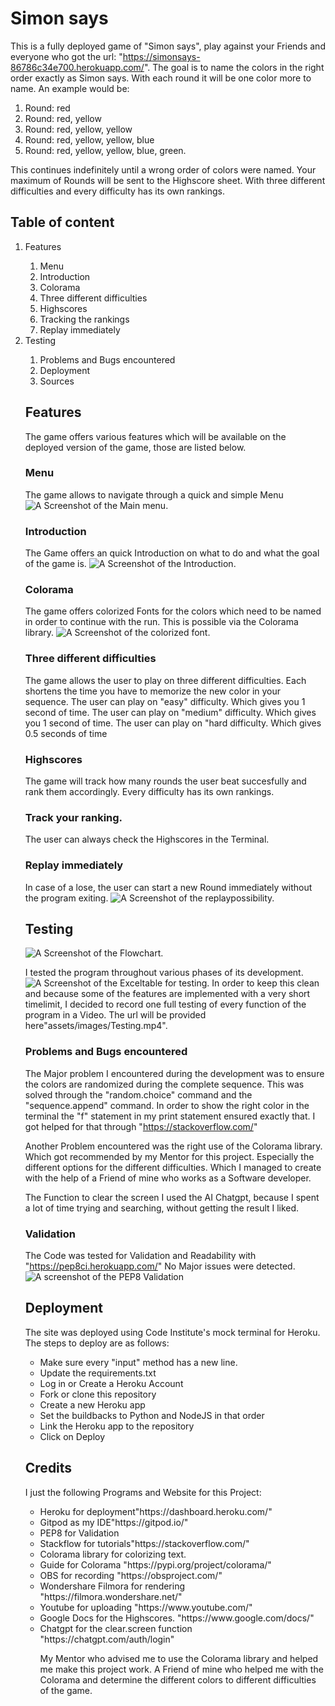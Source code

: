 # Simon says

This is a fully deployed game of "Simon says", play against your Friends and everyone who got the url: "https://simonsays-86786c34e700.herokuapp.com/".
The goal is to name the colors in the right order exactly as Simon says. With each round it will be one color more to name.
An example would be:
<ol> 
    <li>Round: red 
    </li>
    <li>Round: red, yellow 
    </li>
    <li>Round: red, yellow, yellow 
    </li>
    <li>Round: red, yellow, yellow, blue 
    </li>
    <li>Round: red, yellow, yellow, blue, green.
    </li>
</ol>
This continues indefinitely until a wrong order of colors were named. Your maximum of Rounds will be sent to the Highscore sheet.
With three different difficulties and every difficulty has its own rankings.

## Table of content
<ol>
    <li>
    Features</li>
        <ol>
            <li>
            Menu</li>
            <li>
            Introduction</li>
            <li>
            Colorama</li>
            <li>
            Three different difficulties</li>
            <li>
            Highscores</li>
            <li>
            Tracking the rankings</li>
            <li>
            Replay immediately</li>
        </ol>
    <li>
    Testing</li>
        <ol>
        <li>
        Problems and Bugs encountered
        </li>
    <li>
    Deployment</li>
    <li>
    Sources</li>
</ol>

## Features

The game offers various features which will be available on the deployed version of the game, those are listed below.

### Menu
The game allows to navigate through a quick and simple Menu
<img src="assets/images/Menu.png" alt="A Screenshot of the Main menu."/>

### Introduction
The Game offers an quick Introduction on what to do and what the goal of the game is.
<img src="assets/images/Introduction.png" alt="A Screenshot of the Introduction."/>

### Colorama
The game offers colorized Fonts for the colors which need to be named in order to continue with the run. This is possible via the Colorama library.
<img src="assets/images/Colorama.png" alt="A Screenshot of the colorized font."/>

### Three different difficulties
The game allows the user to play on three different difficulties. Each shortens the time you have to memorize the new color in your sequence.
The user can play on "easy" difficulty. Which gives you 1 second of time.
The user can play on "medium" difficulty. Which gives you 1 second of time.
The user can play on "hard difficulty. Which gives 0.5 seconds of time

### Highscores
The game will track how many rounds the user beat succesfully and rank them accordingly. Every difficulty has its own rankings.

### Track your ranking.
The user can always check the Highscores in the Terminal.

### Replay immediately
In case of a lose, the user can start a new Round immediately without the program exiting.
<img src="assets/images/Replay.png" alt="A Screenshot of the replaypossibility."/> 

## Testing
<img src="assets/images/Flowchart Simon says.png" alt="A Screenshot of the Flowchart."/>

I tested the program throughout various phases of its development.
<img src="assets/images/Testing Excel.png" alt="A Screenshot of the Exceltable for testing." />
In order to keep this clean and because some of the features are implemented with a very short timelimit, I decided to record one full testing of every function of the program in a Video. The url will be provided here"assets/images/Testing.mp4".

### Problems and Bugs encountered

The Major problem I encountered during the development was to ensure the colors are randomized during the complete sequence.
This was solved through the "random.choice" command and the "sequence.append" command.
In order to show the right color in the terminal the "f" statement in my print statement ensured exactly that. I got helped for that through "https://stackoverflow.com/" 

Another Problem encountered was the right use of the Colorama library. Which got recommended by my Mentor for this project.
Especially the different options for the different difficulties. Which I managed to create with the help of a Friend of mine who works as a Software developer.


The Function to clear the screen I used the AI Chatgpt, because I spent a lot of time trying and searching, without getting the result I liked. 

### Validation

The Code was tested for Validation and Readability with "https://pep8ci.herokuapp.com/"
No Major issues were detected.
<img src="assets/images/CI Python Linter Validation.png" alt="A screenshot of the PEP8 Validation" />



## Deployment

The site was deployed using Code Institute's mock terminal for Heroku. The steps to deploy are as follows:
<ul>
    <li>
    Make sure every "input" method has a new line.</li>
    <li>
    Update the requirements.txt</li>
    <li>
    Log in or Create a Heroku Account</li>
    <li>
    Fork or clone this repository</li>
    <li>
    Create a new Heroku app</li>
    <li>
    Set the buildbacks to Python and NodeJS in that order</li>
    <li>
    Link the Heroku app to the repository</li>
    <li>
    Click on Deploy</li>
</ul>

## Credits
I just the following Programs and Website for this Project:

<ul>
<li>
Heroku for deployment"https://dashboard.heroku.com/"</li>
<li>
Gitpod as my IDE"https://gitpod.io/"</li>
<li>
PEP8 for Validation</li>
<li>
Stackflow for tutorials"https://stackoverflow.com/"</li>
<li>
Colorama library for colorizing text.</li>
<li>
Guide for Colorama "https://pypi.org/project/colorama/"</li>
<li>
OBS for recording "https://obsproject.com/"</li>
<li>
Wondershare Filmora for rendering "https://filmora.wondershare.net/"</li>
<li>
Youtube for uploading "https://www.youtube.com/" </li>
<li>
Google Docs for the Highscores. "https://www.google.com/docs/"</li>
<li>
Chatgpt for the clear.screen function "https://chatgpt.com/auth/login"</li>

My Mentor who advised me to use the Colorama library and helped me make this project work.
A Friend of mine who helped me with the Colorama and determine the different colors to different difficulties of the game.

